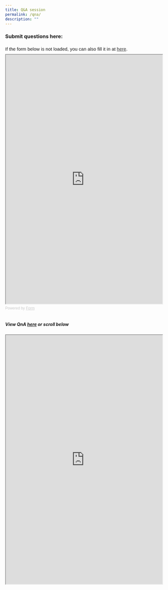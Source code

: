 ```yaml
---
title: Q&A session
permalink: /qna/
description: ""
---
```

### Submit questions here:
<div style="font-family: Sans-Serif;
    font-size: 15px;
    color: #000;
    opacity: 0.9;
    padding-top: 5px;
    padding-bottom: 8px;">
  If the form below is not loaded, you can also fill it in at
  <a href="https://form.gov.sg/648b2d1e17adbc00127b2896">here</a>.
</div>

<!-- Change the width and height values to suit you best -->
<iframe style="width: 100%; height: 800px" src="https://form.gov.sg/648b2d1e17adbc00127b2896" id="iframe"></iframe>

<div style="font-family: Sans-Serif;
    font-size: 12px;
    color: #999;
    opacity: 0.5;
    padding-top: 5px;">
  Powered by <a style="color: #999" href="https://form.gov.sg">Form</a>
</div>

<br>

##### View QnA [here](https://docs.google.com/spreadsheets/d/1QyFDvnG6cxTiMGm7F03mYCI7f9eDXzWX2sbxbfZtSQM/edit?usp=sharing) or scroll below

<iframe width="100%" height="800" src="https://docs.google.com/spreadsheets/d/e/2PACX-1vS6PRPmiXg0om71WdBQzUBSM9ncRmCCi6SFMNaWjkRpXNaBFjafEMCOsPZDQo4yBx8I8maIyyvoF5KF/pubhtml?gid=0&amp;single=true&amp;widget=true&amp;headers=false"></iframe>